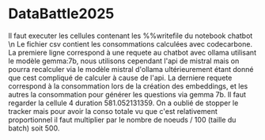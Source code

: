 # DataBattle2025

Il faut executer les cellules contenant les %%writefile du notebook chatbot 
\n
Le fichier csv contient les consommations calculées avec codecarbone. La premiere ligne correspond à une requete au chatbot avec ollama utilisant le modèle gemma:7b, nous utilisons cependant l'api de mistral mais on pourra recalculer via le modèle mistral d'ollama ultérieurement étant donné que cest compliqué de calculer à cause de l'api. 
La derniere requete correspond à la consommation lors de la création des embeddings, et les autres la consommation pour générer les questions via gemma 7b. Il faut regarder la cellule 4 duration 581.052131359. On a oublié de stopper le tracker mais pour avoir la conso totale vu que c'est relativement proportionnel il faut multiplier par le nombre de noeuds / 100 (taille du batch) soit 500. 
